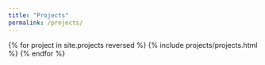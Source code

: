 ```yaml
---
title: "Projects"
permalink: /projects/
---
```

{% for project in site.projects reversed %}
  {% include projects/projects.html %}
{% endfor %}
